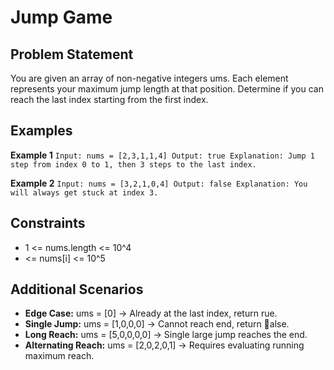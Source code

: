 ﻿# Jump Game

## Problem Statement
You are given an array of non-negative integers 
ums. Each element represents your maximum jump length at that position. Determine if you can reach the last index starting from the first index.

## Examples

**Example 1**
`
Input: nums = [2,3,1,1,4]
Output: true
Explanation: Jump 1 step from index 0 to 1, then 3 steps to the last index.
`

**Example 2**
`
Input: nums = [3,2,1,0,4]
Output: false
Explanation: You will always get stuck at index 3.
`

## Constraints
- 1 <= nums.length <= 10^4
-   <= nums[i] <= 10^5

## Additional Scenarios
- **Edge Case:** 
ums = [0] → Already at the last index, return 	rue.
- **Single Jump:** 
ums = [1,0,0,0] → Cannot reach end, return alse.
- **Long Reach:** 
ums = [5,0,0,0,0] → Single large jump reaches the end.
- **Alternating Reach:** 
ums = [2,0,2,0,1] → Requires evaluating running maximum reach.

